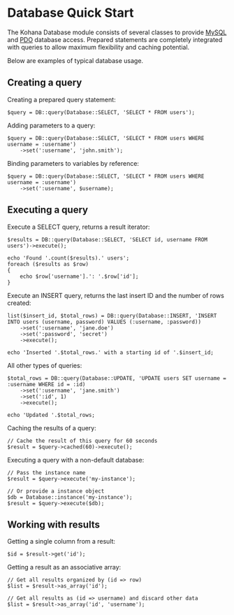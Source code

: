# Database Quick Start

The Kohana Database module consists of several classes to provide [MySQL](http://php.net/mysql) and [PDO](http://php.net/pdo) database access. Prepared statements are completely integrated with queries to allow maximum flexibility and caching potential.

Below are examples of typical database usage.

## Creating a query

Creating a prepared query statement:

~~~
$query = DB::query(Database::SELECT, 'SELECT * FROM users');
~~~

Adding parameters to a query:

~~~
$query = DB::query(Database::SELECT, 'SELECT * FROM users WHERE username = :username')
    ->set(':username', 'john.smith');
~~~

Binding parameters to variables by reference:

~~~
$query = DB::query(Database::SELECT, 'SELECT * FROM users WHERE username = :username')
    ->set(':username', $username);
~~~

## Executing a query

Execute a SELECT query, returns a result iterator:

~~~
$results = DB::query(Database::SELECT, 'SELECT id, username FROM users')->execute();

echo 'Found '.count($results).' users';
foreach ($results as $row)
{
    echo $row['username'].': '.$row['id'];
}
~~~

Execute an INSERT query, returns the last insert ID and the number of rows created:

~~~
list($insert_id, $total_rows) = DB::query(Database::INSERT, 'INSERT INTO users (username, password) VALUES (:username, :password))
    ->set(':username', 'jane.doe')
    ->set(':password', 'secret')
    ->execute();

echo 'Inserted '.$total_rows.' with a starting id of '.$insert_id;
~~~

All other types of queries:

~~~
$total_rows = DB::query(Database::UPDATE, 'UPDATE users SET username = :username WHERE id = :id)
    ->set(':username', 'jane.smith')
    ->set(':id', 1)
    ->execute();

echo 'Updated '.$total_rows;
~~~

Caching the results of a query:

~~~
// Cache the result of this query for 60 seconds
$result = $query->cached(60)->execute();
~~~

Executing a query with a non-default database:

~~~
// Pass the instance name
$result = $query->execute('my-instance');

// Or provide a instance object
$db = Database::instance('my-instance');
$result = $query->execute($db);
~~~

## Working with results

Getting a single column from a result:

~~~
$id = $result->get('id');
~~~

Getting a result as an associative array:

~~~
// Get all results organized by (id => row)
$list = $result->as_array('id');

// Get all results as (id => username) and discard other data
$list = $result->as_array('id', 'username');
~~~

